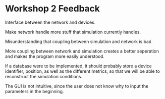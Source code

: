 # Workshop 2 Feedback

Interface between the network and devices.

Make network handle more stuff that simulation currently handles.

Misunderstanding that coupling between simulation and network is bad.

More coupling between network and simulation creates a better seperation and makes the program more easily understood.

If a database were to be implemented, it should probably store a device identifier, position, as well as the different metrics, so that we will be able to reconstruct the simulation conditions.

The GUI is not intuitive, since the user does not know why to input the parameters in the beginning.